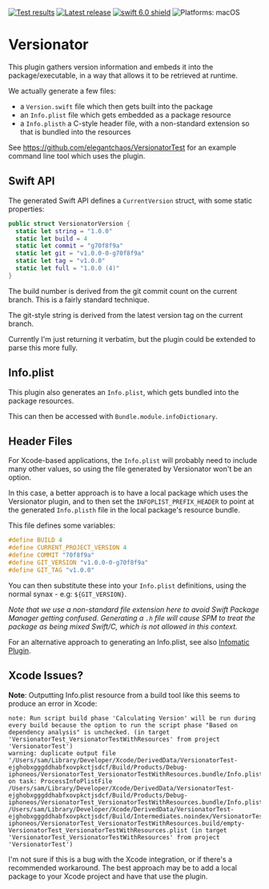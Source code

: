 [comment]: <> (Header Generated by ActionStatus 2.0.6 - 494)

[![Test results][tests shield]][actions] [![Latest release][release shield]][releases] [![swift 6.0 shield]][swift] ![Platforms: macOS][platforms shield]

[release shield]: https://img.shields.io/github/v/release/elegantchaos/Versionator
[platforms shield]: https://img.shields.io/badge/platforms-macOS-lightgrey.svg?style=flat "macOS"
[tests shield]: https://github.com/elegantchaos/Versionator/workflows/Tests/badge.svg
[swift 6.0 shield]: https://img.shields.io/badge/swift-6.0-F05138.svg "Swift 6.0"

[swift]: https://swift.org
[releases]: https://github.com/elegantchaos/Versionator/releases
[actions]: https://github.com/elegantchaos/Versionator/actions

[comment]: <> (End of ActionStatus Header)

# Versionator

This plugin gathers version information and embeds it into the package/executable, in a way that allows it to be retrieved at runtime.

We actually generate a few files:

- a `Version.swift` file which then gets built into the package
- an `Info.plist` file which gets embedded as a package resource
- a `Info.plisth` a C-style header file, with a non-standard extension so that is bundled into the resources

See https://github.com/elegantchaos/VersionatorTest for an example command line tool which uses the plugin.

## Swift API

The generated Swift API defines a `CurrentVersion` struct, with some static properties:

```swift
public struct VersionatorVersion {
  static let string = "1.0.0"
  static let build = 4
  static let commit = "g70f8f9a"
  static let git = "v1.0.0-0-g70f8f9a"
  static let tag = "v1.0.0"
  static let full = "1.0.0 (4)"
}
```

The build number is derived from the git commit count on the current branch. This is a fairly standard technique.

The git-style string is derived from the latest version tag on the current branch. 

Currently I'm just returning it verbatim, but the plugin could be extended to parse this more fully.


## Info.plist

This plugin also generates an `Info.plist`, which gets bundled into the package resources.

This can then be accessed with `Bundle.module.infoDictionary`.

## Header Files

For Xcode-based applications, the `Info.plist` will probably need to include many other values, so using the file generated by Versionator won't be an option.

In this case, a better approach is to have a local package which uses the Versionator plugin, and to then set the `INFOPLIST_PREFIX_HEADER` to point at the generated `Info.plisth` file in the local package's resource bundle.

This file defines some variables: 

```c
#define BUILD 4
#define CURRENT_PROJECT_VERSION 4
#define COMMIT "70f8f9a"
#define GIT_VERSION "v1.0.0-0-g70f8f9a"
#define GIT_TAG "v1.0.0"
```

You can then substitute these into your `Info.plist` definitions, using the normal synax - e.g: `${GIT_VERSION}`.

_Note that we use a non-standard file extension here to avoid Swift Package Manager getting confused. Generating a `.h` file will cause SPM to treat the package as being mixed Swift/C, which is not allowed in this context._

For an alternative approach to generating an Info.plist, see also [Infomatic Plugin](https://github.com/elegantchaos/InfomaticPlugin).
 

## Xcode Issues?

**Note**: Outputting Info.plist resource from a build tool like this seems to produce an error in Xcode:

```
note: Run script build phase 'Calculating Version' will be run during every build because the option to run the script phase "Based on dependency analysis" is unchecked. (in target 'VersionatorTest_VersionatorTestWithResources' from project 'VersionatorTest')
warning: duplicate output file '/Users/sam/Library/Developer/Xcode/DerivedData/VersionatorTest-ejghobxgggddhabfxovpkctjsdcf/Build/Products/Debug-iphoneos/VersionatorTest_VersionatorTestWithResources.bundle/Info.plist' on task: ProcessInfoPlistFile /Users/sam/Library/Developer/Xcode/DerivedData/VersionatorTest-ejghobxgggddhabfxovpkctjsdcf/Build/Products/Debug-iphoneos/VersionatorTest_VersionatorTestWithResources.bundle/Info.plist /Users/sam/Library/Developer/Xcode/DerivedData/VersionatorTest-ejghobxgggddhabfxovpkctjsdcf/Build/Intermediates.noindex/VersionatorTest.build/Debug-iphoneos/VersionatorTest_VersionatorTestWithResources.build/empty-VersionatorTest_VersionatorTestWithResources.plist (in target 'VersionatorTest_VersionatorTestWithResources' from project 'VersionatorTest')
```

I'm not sure if this is a bug with the Xcode integration, or if there's a recommended workaround. The best approach may be to add a local package to your Xcode project and have that use the plugin.